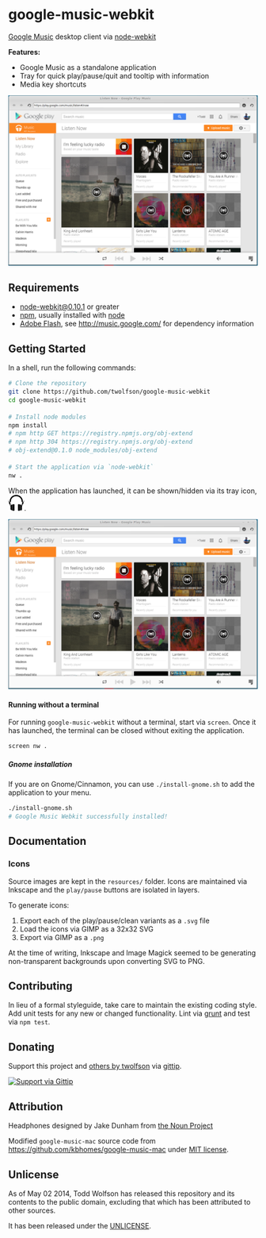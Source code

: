# google-music-webkit

[Google Music][] desktop client via [node-webkit][]

**Features:**

- Google Music as a standalone application
- Tray for quick play/pause/quit and tooltip with information
- Media key shortcuts

![Screenshot](docs/screenshot.png)

[Google Music]: http://music.google.com/
[node-webkit]: https://github.com/rogerwang/node-webkit

## Requirements
- [node-webkit@0.10.1][node-webkit] or greater
- [npm][], usually installed with [node][]
- [Adobe Flash][], see http://music.google.com/ for dependency information

[npm]: http://npmjs.org/
[node]: http://nodejs.org/
[Adobe Flash]: http://get.adobe.com/flashplayer/

## Getting Started
In a shell, run the following commands:

```bash
# Clone the repository
git clone https://github.com/twolfson/google-music-webkit
cd google-music-webkit

# Install node modules
npm install
# npm http GET https://registry.npmjs.org/obj-extend
# npm http 304 https://registry.npmjs.org/obj-extend
# obj-extend@0.1.0 node_modules/obj-extend

# Start the application via `node-webkit`
nw .
```

When the application has launched, it can be shown/hidden via its tray icon, ![tray icon](lib/icon.png).

![Screenshot](docs/screenshot.png)

#### Running without a terminal
For running `google-music-webkit` without a terminal, start via `screen`. Once it has launched, the terminal can be closed without exiting the application.

```bash
screen nw .
```

##### Gnome installation
If you are on Gnome/Cinnamon, you can use `./install-gnome.sh` to add the application to your menu.

```bash
./install-gnome.sh
# Google Music Webkit successfully installed!
```

## Documentation
### Icons
Source images are kept in the `resources/` folder. Icons are maintained via Inkscape and the `play/pause` buttons are isolated in layers.

To generate icons:

1. Export each of the play/pause/clean variants as a `.svg` file
2. Load the icons via GIMP as a 32x32 SVG
3. Export via GIMP as a `.png`

At the time of writing, Inkscape and Image Magick seemed to be generating non-transparent backgrounds upon converting SVG to PNG.

## Contributing
In lieu of a formal styleguide, take care to maintain the existing coding style. Add unit tests for any new or changed functionality. Lint via [grunt](https://github.com/gruntjs/grunt) and test via `npm test`.

## Donating
Support this project and [others by twolfson][gittip] via [gittip][].

[![Support via Gittip][gittip-badge]][gittip]

[gittip-badge]: https://rawgithub.com/twolfson/gittip-badge/master/dist/gittip.png
[gittip]: https://www.gittip.com/twolfson/

## Attribution
Headphones designed by Jake Dunham from [the Noun Project][headphones-icon]

[headphones-icon]: http://thenounproject.com/term/headphones/16097/

Modified `google-music-mac` source code from https://github.com/kbhomes/google-music-mac under [MIT license][google-music-mac-license].

[google-music-mac-license]: https://github.com/kbhomes/google-music-mac/tree/v1.1.3

## Unlicense
As of May 02 2014, Todd Wolfson has released this repository and its contents to the public domain, excluding that which has been attributed to other sources.

It has been released under the [UNLICENSE][].

[UNLICENSE]: UNLICENSE
